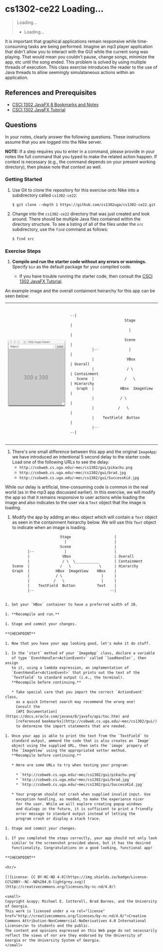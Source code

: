 # cs1302-ce22 Loading...

> Loading...
>
>
> - Loading...

It is important that graphical applications remain responsive while time-consuming tasks
are being performed. Imagine an mp3 player application that didn't allow you to interact
with the GUI while the current song was playing. That would mean you couldn't pause,
change songs, minimize the app, etc until the song ended. This problem is solved by using
multiple threads of execution. This class exercise introduces the reader to the use of
Java threads to allow seemingly simulataneous actions within an application.

## References and Prerequisites

* [CSCI 1302 JavaFX 8 Bookmarks and Notes](http://cobweb.cs.uga.edu/~mec/cs1302/gui/)
* [CSCI 1302 JavaFX Tutorial](https://github.com/cs1302uga/cs1302-tutorials/blob/master/javafx/javafx.md)

## Questions

In your notes, clearly answer the following questions. These instructions assume that you are 
logged into the Nike server. 

**NOTE:** If a step requires you to enter in a command, please provide in your notes the full 
command that you typed to make the related action happen. If context is necessary (e.g., the 
command depends on your present working directory), then please note that context as well.

### Getting Started

1. Use Git to clone the repository for this exercise onto Nike into a subdirectory called `cs1302-ce22`:

   ```
   $ git clone --depth 1 https://github.com/cs1302uga/cs1302-ce22.git
   ```

1. Change into the `cs1302-ce22` directory that was just created and look around. There should be
   multiple Java files contained within the directory structure. To see a listing of all of the 
   files under the `src` subdirectory, use the `find` command as follows:
   
   ```
   $ find src
   ```
### Exercise Steps

1. **Compile and run the starter code without any errors or warnings.**
   Specify `bin` as the default package for your compiled code.
   
   * If you have trouble running the starter code, then consult the 
     [CSCI 1302 JavaFX Tutorial](https://github.com/cs1302uga/cs1302-tutorials/blob/master/javafx/javafx.md).
     
An example image and the overall contaiment heirarchy for this app can be seen below:

<table>
   <tr>
      <td><img src="https://github.com/cs1302uga/cs1302-ce19/blob/master/ScreenShot.png?raw=true" width=300>
</td>
      <td><pre><code>                                        --|
                         Stage            |
                           |              |
                         Scene            |
          |--              |              |
          |               VBox            | Overall
          |               / \             | Containment
   Scene  |              /   \            | Hierarchy
   Graph  |            HBox  ImageView    |
          |            / \                |
          |           /   \               |
          |    TextField  Button          |
          |--                           --|
   </code></pre></td>
   </tr>
   </table>

1. There's one small difference between this app and the original `ImageApp`: we have 
   introduced an intentional 5 second delay to the starter code. Load one of the following
   URLs to see the delay:
     * `http://cobweb.cs.uga.edu/~mec/cs1302/gui/pikachu.png`
     * `http://cobweb.cs.uga.edu/~mec/cs1302/gui/brad.jpg`
     * `http://cobweb.cs.uga.edu/~mec/cs1302/gui/SuccessKid.jpg`
 
While our delay is artificial, time-consuming code is common in the real world (as in the mp3 app 
discussed earlier). In this exercise, we will modify the app so that it remains responsive to user
actions while loading the image and also indicates to the user via a `Text` object that the image is
loading.

1. Modify the app by adding an `HBox` object which will contain a `Text` object as seen in the
   containment heirarchy below. We will use this `Text` object to indicate when an image is loading.
   
   ```                                            --|
                         Stage                    |
                           |                      |
                         Scene                    |
          |--              |                      |
          |               VBox                    | Overall
          |               / \  \___________       | Containment
   Scene  |              /   \             \      | Hierarchy
   Graph  |            HBox  ImageView    HBox    |
          |            / \                  |     |
          |           /   \                 |     |
          |    TextField  Button          Text    |
          |--                                   --|
          
```          
1. Set your `HBox` container to have a preferred width of 20.
   
1. **Recompile and run.**

1. Stage and commit your changes.

**CHECKPOINT**

1. Now that you have your app looking good, let's make it do stuff. 

1. In the `start` method of your `ImageApp` class, declare a variable
   of type `EventHandler<ActionEvent>` called `loadHandler`, then assign
   to it, using a lambda expression, an implementation of
   `EventHandler<ActionEvent>` that prints out the text of the
   `TextField` to standard output (i.e., the terminal).
   **Recompile before continuing.**
   
   * Take special care that you import the correct `ActionEvent` class,
     as a quick Internet search may recommend the wrong one!
     Consult the 
     [API Documentation](https://docs.oracle.com/javase/8/javafx/api/toc.htm) and 
     [referenced bookmarks](http://cobweb.cs.uga.edu/~mec/cs1302/gui/)
     to determine the import statements that are needed.
     
1. Once your app is able to print the text from the `TextField` to 
   standard output, ammend the code that is also creates an `Image`
   object using the supplied URL, then sets the `image` propery of
   the `ImageView` using the appropriated setter method.
   **Recompile before continuing.**
   
   * Here are some URLs to try when testing your program:
   
     * `http://cobweb.cs.uga.edu/~mec/cs1302/gui/pikachu.png`
     * `http://cobweb.cs.uga.edu/~mec/cs1302/gui/brad.jpg`
     * `http://cobweb.cs.uga.edu/~mec/cs1302/gui/SuccessKid.jpg`
   
   * Your program should not crash when supplied invalid input. Use
     exception handling, as needed, to make the experience nicer
     for the user. While we will explore creating popup windows
     and dialogs in the future, it is sufficient to print a friendly
     error message to standard output instead of letting the
     program crash or display a stack trace.
     
1. Stage and commit your changes.

1. If you completed the steps correctly, your app should not only look 
   similar to the screenshot provided above, but it has the desired
   functionality. Congratulations on a good looking, functional app!
        
**CHECKPOINT**
   
<hr/>

[![License: CC BY-NC-ND 4.0](https://img.shields.io/badge/License-CC%20BY--NC--ND%204.0-lightgrey.svg)](http://creativecommons.org/licenses/by-nc-nd/4.0/)

<small>
Copyright &copy; Michael E. Cotterell, Brad Barnes, and the University of Georgia.
This work is licensed under a <a rel="license" href="http://creativecommons.org/licenses/by-nc-nd/4.0/">Creative Commons Attribution-NonCommercial-NoDerivatives 4.0 International License</a> to students and the public.
The content and opinions expressed on this Web page do not necessarily reflect the views of nor are they endorsed by the University of Georgia or the University System of Georgia.
</small>
